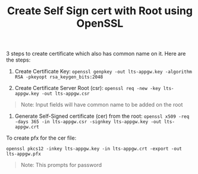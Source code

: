 ﻿---
layout: post
title: Create Self Sign cert with Root using OpenSSL
---
<!-- Post Content -->

3 steps to create certificate which also has common name on it. Here are the steps:

1. Create Certificate Key: `openssl genpkey -out lts-appgw.key -algorithm RSA -pkeyopt rsa_keygen_bits:2048`

1. Create Certificate Server Root (csr): `openssl req -new -key lts-appgw.key -out lts-appgw.csr`

> Note: Input fields will have common name to be added on the root

1. Generate Self-Signed certificate (cer) from the root: `openssl x509 -req -days 365 -in lts-appgw.csr -signkey lts-appgw.key -out lts-appgw.crt`


To create pfx for the cer file: 

`openssl pkcs12 -inkey lts-appgw.key -in lts-appgw.crt -export -out lts-appgw.pfx`

> Note: This prompts for password